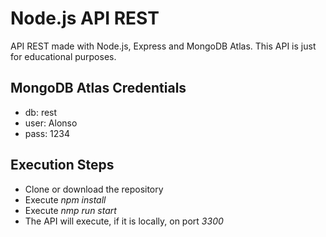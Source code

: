 # Node.js API REST

API REST made with Node.js, Express and MongoDB Atlas.
This API is just for educational purposes.

## MongoDB Atlas Credentials
* db: rest
* user: Alonso
* pass: 1234


## Execution Steps
* Clone or download the repository
* Execute *npm install*
* Execute *nmp run start*
* The API will execute, if it is locally, on port *3300*
